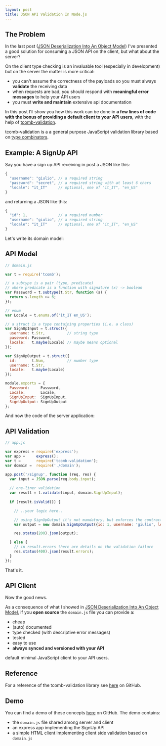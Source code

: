 ```yaml
---
layout: post
title: JSON API Validation In Node.js
---
```


## The Problem

In the last post ([JSON Deserialization Into An Object Model](/2014/09/12/json-deserialization-into-an-object-model.html)) I've presented a good solution for consuming a JSON API on the client, but what about the server? 

On the client type checking is an invaluable tool (especially in development) but on the server the matter is more critical:

- you can't assume the correctness of the payloads so you must always **validate** the receiving data
- when requests are bad, you should respond with **meaningful error messages** to help your API users
- you must **write and maintain** extensive api documentation

In this post I'll show you how this work can be done in **a few lines of code with the bonus of providing a default client to your API users**, with the help of [tcomb-validation](https://github.com/gcanti/tcomb-validation). 

tcomb-validation is a a general purpose JavaScript validation library based on [type combinators](https://github.com/gcanti/tcomb).

## Example: A SignUp API

Say you have a sign up API receiving in post a JSON like this:

```js
{
  "username": "giulio", // a required string
  "password": "secret", // a required string with at least 6 chars
  "locale": "it_IT"     // optional, one of "it_IT", "en_US"
}
```

and returning a JSON like this:

```js
{
  "id": 1,              // a required number
  "username": "giulio", // a required string
  "locale": "it_IT"     // optional, one of "it_IT", "en_US"
}
```

Let's write its domain model:

## API Model

```js
// domain.js

var t = require('tcomb');

// a subtype is a pair (type, predicate) 
// where predicate is a function with signature (x) -> boolean
var Password = t.subtype(t.Str, function (s) {
  return s.length >= 6;
});

// enum
var Locale = t.enums.of('it_IT en_US');

// a struct is a type containing properties (i.e. a class)
var SignUpInput = t.struct({
  username: t.Str,          // string type
  password: Password,
  locale:   t.maybe(Locale) // maybe means optional
});

var SignUpOutput = t.struct({
  id:       t.Num,          // number type
  username: t.Str,
  locale:   t.maybe(Locale)
});

module.exports = {
  Password:     Password,
  Locale:       Locale,
  SignUpInput:  SignUpInput,
  SignUpOutput: SignUpOutput
};
```

And now the code of the server application:

## API Validation

```js
// app.js

var express = require('express');
var app =     express();
var t =       require('tcomb-validation');
var domain =  require('./domain');

app.post('/signup', function (req, res) {
  var input = JSON.parse(req.body.input);
  
  // one-liner validation
  var result = t.validate(input, domain.SignUpInput);
  
  if (result.isValid()) {

    // ..your logic here..

    // using SignUpOutput it's not mandatory, but enforces the contract
    var output = new domain.SignUpOutput({id: 1, username: 'giulio', locale: 'it_IT'});

    res.status(200).json(output);

  } else {
    // in result.errors there are details on the validation failure
    res.status(400).json(result.errors);
  }
});
```

That's it.

## API Client

Now the good news. 

As a consequence of what I showed in [JSON Deserialization Into An Object Model](/2014/09/12/json-deserialization-into-an-object-model.html), if you **open source** the `domain.js` file you can provide a:

- cheap
- (auto) documented
- type checked (with descriptive error messages)
- tested
- easy to use
- **always synced and versioned with your API**

default minimal JavaScript client to your API users.

## Reference

For a reference of the tcomb-validation library see [here](https://github.com/gcanti/tcomb-validation) on GitHub.

## Demo

You can find a demo of these concepts [here](https://github.com/gcanti/demo-json-api-validation-in-nodejs) on GitHub. The demo
contains:

- the `domain.js` file shared among server and client
- an express app implementing the SignUp API
- a simple HTML client implementing client side validation based on `domain.js`



